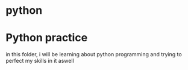 # python
<h1>Python practice</h1>
<p>in this folder, i will be learning about python programming and trying to perfect my skills in it aswell</p>
